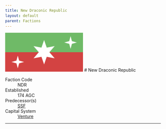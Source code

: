 ```yaml
---
title: New Draconic Republic
layout: default
parent: Factions
---
```


<img src="../../img/flag_ndr.png" alt="Flag" width="50%"/>
# New Draconic Republic
<dl>
    <dt>Faction Code</dt><dd>NDR</dd>
    <dt>Established</dt><dd>174 AGC</dd>
    <dt>Predecessor(s)</dt><dd><a href="ssf.html">SSF</a></dd>
    <dt>Capital System</dt><dd><a href="../systems/Venture/index.html">Venture</a></dd>
</dl>

----
